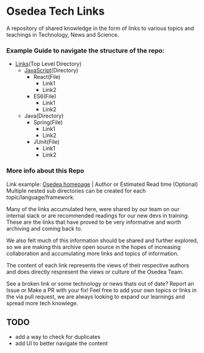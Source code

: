 # Osedea Tech Links
A repository of shared knowledge in the form of links to various topics and teachings in Technology, News and Science.

### Example Guide to navigate the structure of the repo:
* [Links](https://github.com/Osedea/OsedeaTechLinks/tree/master/Links)(Top Level Directory)
    * [JavaScript](https://github.com/Osedea/OsedeaTechLinks/tree/master/Links/JavaScript)(Directory)
        * React(File)
            * Link1
            * Link2
        * ES6(File)
            * Link1
            * Link2
    * Java(Directory)
        * Spring(File)
            * Link1
            * Link2
        * JUnit(File)
            * Link1
            * Link2

### More info about this Repo
Link example: [Osedea homepage](https://osedea.com/en) | Author or Estimated Read time (Optional) \
Multiple nested sub directories can be created for each topic/language/framework.

Many of the links accumulated here, were shared by our team on our internal slack or are recommended readings for our new devs in training. These are the links that have proved to be very informative and worth archiving and coming back to.

We also felt much of this information should be shared and further explored, so we are making this archive open source in the hopes of increasing collaboration and accumulating more links and topics of information.

The content of each link represents the views of their respective authors and does directly respresent the views or culture of the Osedea Team.

See a broken link or some technology or news thats out of date? Report an Issue or Make a PR with your fix!
Feel free to add your own topics or links in the via pull request, we are always looking to expand our learnings and spread more tech knowlege.

## TODO
- add a way to check for duplicates
- add UI to better navigate the content
